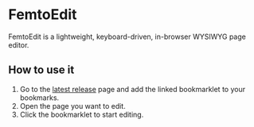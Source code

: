 # FemtoEdit
FemtoEdit is a lightweight, keyboard-driven, in-browser WYSIWYG page editor.

## How to use it
1. Go to the [latest release] page and add the linked bookmarklet to your bookmarks.
2. Open the page you want to edit.
3. Click the bookmarklet to start editing.

[latest release]: https://github.com/hessammehr/femto_edit/releases/latest